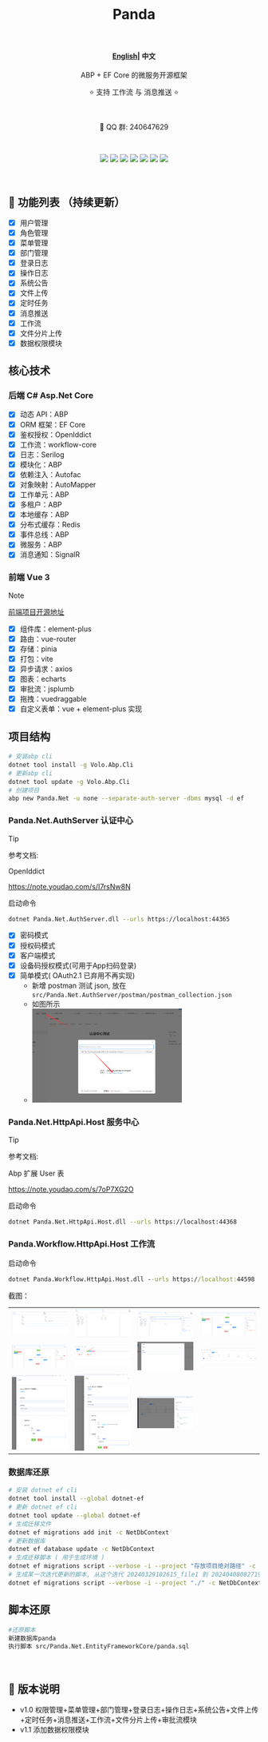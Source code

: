 <br />

<h1 align="center">Panda</h1>

<br />

<h4 align="center">
    <p>
        <a href="./README.md">English</a>|
        <b>中文</b> 
    </p>
</h4>

<p align="center">ABP + EF Core 的微服务开源框架</p>

<p align="center">⭐ 支持 工作流 与 消息推送 ⭐</p>

<br />

<p align="center">💬 QQ 群: 240647629</p>

<br />

<p align="center">
    <img src="https://img.shields.io/badge/language-csharp-orange?style=plastic"/>
    <img src="https://img.shields.io/github/stars/842549829/Panda?style=plastic"/>
    <img src="https://img.shields.io/github/forks/842549829/Panda?style=plastic"/>
    <img src="https://img.shields.io/github/license/842549829/Panda?style=plastic"/>
    <img src="https://img.shields.io/github/issues/842549829/Panda?style=plastic"/>
    <img src="https://img.shields.io/github/repo-size/842549829/Panda?style=plastic"/>
    <img src="https://img.shields.io/github/last-commit/842549829/Panda?style=plastic" />
</p>

<br />

## 🥇 功能列表 （持续更新）

- [x] 用户管理
- [x] 角色管理
- [x] 菜单管理
- [x] 部门管理
- [x] 登录日志
- [x] 操作日志
- [x] 系统公告
- [x] 文件上传
- [x] 定时任务
- [x] 消息推送
- [x] 工作流
- [x] 文件分片上传
- [x] 数据权限模块

## 核心技术

### 后端 C# Asp.Net Core

- [x] 动态 API：ABP
- [x] ORM 框架：EF Core
- [x] 鉴权授权：OpenIddict
- [x] 工作流：workflow-core
- [x] 日志：Serilog
- [x] 模块化：ABP
- [x] 依赖注入：Autofac
- [x] 对象映射：AutoMapper
- [x] 工作单元：ABP
- [x] 多租户：ABP
- [x] 本地缓存：ABP
- [x] 分布式缓存：Redis
- [x] 事件总线：ABP
- [x] 微服务：ABP
- [x] 消息通知：SignalR

### 前端 Vue 3
> [!NOTE]
> [前端项目开源地址](https://gitee.com/notify/panda.net.web)


- [x] 组件库：element-plus
- [x] 路由：vue-router
- [x] 存储：pinia
- [x] 打包：vite	
- [x] 异步请求：axios
- [x] 图表：echarts
- [x] 审批流：jsplumb
- [x] 拖拽：vuedraggable
- [x] 自定义表单：vue + element-plus 实现

## 项目结构

```bash
# 安装abp cli 
dotnet tool install -g Volo.Abp.Cli
# 更新abp cli
dotnet tool update -g Volo.Abp.Cli
# 创建项目	
abp new Panda.Net -u none --separate-auth-server -dbms mysql -d ef
```

### Panda.Net.AuthServer 认证中心

> [!TIP]
> 参考文档:
> 
> OpenIddict
> 
> https://note.youdao.com/s/I7rsNw8N

启动命令
```bash
dotnet Panda.Net.AuthServer.dll --urls https://localhost:44365
```
- [x] 密码模式
- [x] 授权码模式
- [x] 客户端模式
- [x] 设备码授权模式(可用于App扫码登录)
- [x] 简单模式( OAuth2.1 已弃用不再实现) 
	- 新增 postman 测试 json, 放在 `src/Panda.Net.AuthServer/postman/postman_collection.json`
	- 如图所示
	- <img src="images/1.png" width="300px"/>
 
### Panda.Net.HttpApi.Host 服务中心

> [!TIP]
> 参考文档:
> 
> Abp 扩展 User 表
> 
> https://note.youdao.com/s/7oP7XG2O

启动命令
```bash
dotnet Panda.Net.HttpApi.Host.dll --urls https://localhost:44368
```

### Panda.Workflow.HttpApi.Host 工作流

启动命令
```cmd
dotnet Panda.Workflow.HttpApi.Host.dll --urls https://localhost:44598
```

截图： 
<table>
  <tr>
    <td><img src="module/workflow/images/1.png" /></td>
    <td><img src="module/workflow/images/2.png" /></td>
    <td><img src="module/workflow/images/3.png" /></td>
    <td><img src="module/workflow/images/4.png" /></td>
  </tr>
  <tr>
    <td><img src="module/workflow/images/5.png" /></td>
    <td><img src="module/workflow/images/6.png" /></td>
    <td><img src="module/workflow/images/7.png" /></td>
    <td><img src="module/workflow/images/8.png" /></td>
  </tr>
  <tr>
    <td><img src="module/workflow/images/9.png" /></td>
    <td><img src="module/workflow/images/10.png" /></td>
    <td><img src="module/workflow/images/11.png" /></td>
  </tr>
</table>
	
### 数据库还原

```bash
# 安装 dotnet ef cli
dotnet tool install --global dotnet-ef
# 更新 dotnet ef cli
dotnet tool update --global dotnet-ef
# 生成迁移文件
dotnet ef migrations add init -c NetDbContext
# 更新数据库
dotnet ef database update -c NetDbContext
# 生成迁移脚本 ( 用于生成环境 )
dotnet ef migrations script --verbose -i --project "存放项目绝对路径" -c NetDbContext -o "存放脚本绝对路径"
# 生成某一次迭代更新的脚本, 从这个迭代 20240329102615_file1 到 20240408082719_announcement 迭代版本之间的差异脚本
dotnet ef migrations script --verbose -i --project "./" -c NetDbContext -o "./2.sql"  20240329102615_file1 20240408082719_announcement
```
## 脚本还原
```bash
#还原脚本
新建数据库panda
执行脚本 src/Panda.Net.EntityFrameworkCore/panda.sql 
```	

<br />

## 📢 版本说明 

-  v1.0  权限管理+菜单管理+部门管理+登录日志+操作日志+系统公告+文件上传+定时任务+消息推送+工作流+文件分片上传+审批流模块
-  v1.1  添加数据权限模块
